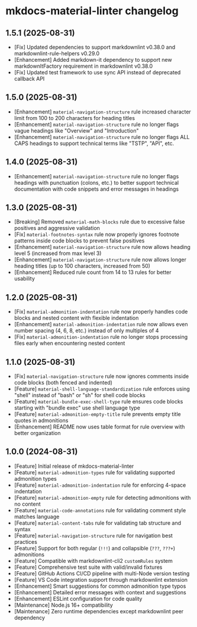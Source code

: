 # mkdocs-material-linter changelog

## 1.5.1 (2025-08-31)

- [Fix] Updated dependencies to support markdownlint v0.38.0 and markdownlint-rule-helpers v0.29.0
- [Enhancement] Added markdown-it dependency to support new markdownItFactory requirement in markdownlint v0.38.0
- [Fix] Updated test framework to use sync API instead of deprecated callback API

## 1.5.0 (2025-08-31)

- [Enhancement] `material-navigation-structure` rule increased character limit from 100 to 200 characters for heading titles
- [Enhancement] `material-navigation-structure` rule no longer flags vague headings like "Overview" and "Introduction"  
- [Enhancement] `material-navigation-structure` rule no longer flags ALL CAPS headings to support technical terms like "TSTP", "API", etc.

## 1.4.0 (2025-08-31)

- [Enhancement] `material-navigation-structure` rule no longer flags headings with punctuation (colons, etc.) to better support technical documentation with code snippets and error messages in headings

## 1.3.0 (2025-08-31)

- [Breaking] Removed `material-math-blocks` rule due to excessive false positives and aggressive validation
- [Fix] `material-footnotes-syntax` rule now properly ignores footnote patterns inside code blocks to prevent false positives
- [Enhancement] `material-navigation-structure` rule now allows heading level 5 (increased from max level 3)
- [Enhancement] `material-navigation-structure` rule now allows longer heading titles (up to 100 characters, increased from 50)
- [Enhancement] Reduced rule count from 14 to 13 rules for better usability

## 1.2.0 (2025-08-31)

- [Fix] `material-admonition-indentation` rule now properly handles code blocks and nested content with flexible indentation
- [Enhancement] `material-admonition-indentation` rule now allows even number spacing (4, 6, 8, etc.) instead of only multiples of 4
- [Fix] `material-admonition-indentation` rule no longer stops processing files early when encountering nested content

## 1.1.0 (2025-08-31)

- [Fix] `material-navigation-structure` rule now ignores comments inside code blocks (both fenced and indented)
- [Feature] `material-shell-language-standardization` rule enforces using "shell" instead of "bash" or "sh" for shell code blocks
- [Feature] `material-bundle-exec-shell-type` rule ensures code blocks starting with "bundle exec" use shell language type
- [Feature] `material-admonition-empty-title` rule prevents empty title quotes in admonitions
- [Enhancement] README now uses table format for rule overview with better organization

## 1.0.0 (2024-08-31)

- [Feature] Initial release of mkdocs-material-linter
- [Feature] `material-admonition-types` rule for validating supported admonition types
- [Feature] `material-admonition-indentation` rule for enforcing 4-space indentation
- [Feature] `material-admonition-empty` rule for detecting admonitions with no content
- [Feature] `material-code-annotations` rule for validating comment style matches language
- [Feature] `material-content-tabs` rule for validating tab structure and syntax
- [Feature] `material-navigation-structure` rule for navigation best practices
- [Feature] Support for both regular (`!!!`) and collapsible (`???`, `???+`) admonitions
- [Feature] Compatible with markdownlint-cli2 `customRules` system
- [Feature] Comprehensive test suite with valid/invalid fixtures
- [Feature] GitHub Actions CI/CD pipeline with multi-Node version testing
- [Feature] VS Code integration support through markdownlint extension
- [Enhancement] Smart suggestions for common admonition type typos
- [Enhancement] Detailed error messages with context and suggestions
- [Enhancement] ESLint configuration for code quality
- [Maintenance] Node.js 16+ compatibility
- [Maintenance] Zero runtime dependencies except markdownlint peer dependency
